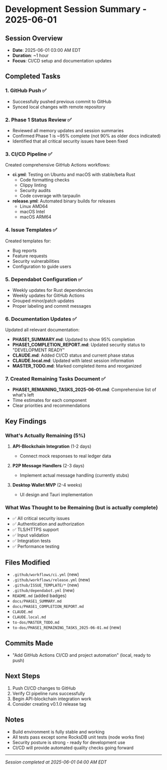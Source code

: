 # Development Session Summary - 2025-06-01

## Session Overview
- **Date**: 2025-06-01 03:00 AM EDT
- **Duration**: ~1 hour
- **Focus**: CI/CD setup and documentation updates

## Completed Tasks

### 1. GitHub Push ✅
- Successfully pushed previous commit to GitHub
- Synced local changes with remote repository

### 2. Phase 1 Status Review ✅
- Reviewed all memory updates and session summaries
- Confirmed Phase 1 is ~95% complete (not 90% as older docs indicated)
- Identified that all critical security issues have been fixed

### 3. CI/CD Pipeline ✅
Created comprehensive GitHub Actions workflows:
- **ci.yml**: Testing on Ubuntu and macOS with stable/beta Rust
  - Code formatting checks
  - Clippy linting
  - Security audits
  - Code coverage with tarpaulin
- **release.yml**: Automated binary builds for releases
  - Linux AMD64
  - macOS Intel
  - macOS ARM64

### 4. Issue Templates ✅
Created templates for:
- Bug reports
- Feature requests
- Security vulnerabilities
- Configuration to guide users

### 5. Dependabot Configuration ✅
- Weekly updates for Rust dependencies
- Weekly updates for GitHub Actions
- Grouped minor/patch updates
- Proper labeling and commit messages

### 6. Documentation Updates ✅
Updated all relevant documentation:
- **PHASE1_SUMMARY.md**: Updated to show 95% completion
- **PHASE1_COMPLETION_REPORT.md**: Updated security status to "DEVELOPMENT READY"
- **CLAUDE.md**: Added CI/CD status and current phase status
- **CLAUDE.local.md**: Updated with latest session information
- **MASTER_TODO.md**: Marked completed items and reorganized

### 7. Created Remaining Tasks Document ✅
- **PHASE1_REMAINING_TASKS_2025-06-01.md**: Comprehensive list of what's left
- Time estimates for each component
- Clear priorities and recommendations

## Key Findings

### What's Actually Remaining (5%)
1. **API-Blockchain Integration** (1-2 days)
   - Connect mock responses to real ledger data
   
2. **P2P Message Handlers** (2-3 days)
   - Implement actual message handling (currently stubs)
   
3. **Desktop Wallet MVP** (2-4 weeks)
   - UI design and Tauri implementation

### What Was Thought to be Remaining (but is actually complete)
- ✅ All critical security issues
- ✅ Authentication and authorization
- ✅ TLS/HTTPS support
- ✅ Input validation
- ✅ Integration tests
- ✅ Performance testing

## Files Modified
- `.github/workflows/ci.yml` (new)
- `.github/workflows/release.yml` (new)
- `.github/ISSUE_TEMPLATE/*` (new)
- `.github/dependabot.yml` (new)
- `README.md` (added badges)
- `docs/PHASE1_SUMMARY.md`
- `docs/PHASE1_COMPLETION_REPORT.md`
- `CLAUDE.md`
- `CLAUDE.local.md`
- `to-dos/MASTER_TODO.md`
- `to-dos/PHASE1_REMAINING_TASKS_2025-06-01.md` (new)

## Commits Made
- "Add GitHub Actions CI/CD and project automation" (local, ready to push)

## Next Steps
1. Push CI/CD changes to GitHub
2. Verify CI pipeline runs successfully
3. Begin API-blockchain integration work
4. Consider creating v0.1.0 release tag

## Notes
- Build environment is fully stable and working
- All tests pass except some RocksDB unit tests (node works fine)
- Security posture is strong - ready for development use
- CI/CD will provide automated quality checks going forward

---
*Session completed at 2025-06-01 04:00 AM EDT*